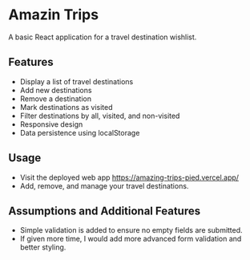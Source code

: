 # Amazin Trips

A basic React application for a travel destination wishlist.

## Features
- Display a list of travel destinations
- Add new destinations
- Remove a destination
- Mark destinations as visited
- Filter destinations by all, visited, and non-visited
- Responsive design
- Data persistence using localStorage

## Usage
- Visit the deployed web app https://amazing-trips-pied.vercel.app/
- Add, remove, and manage your travel destinations.

## Assumptions and Additional Features
- Simple validation is added to ensure no empty fields are submitted.
- If given more time, I would add more advanced form validation and better styling.

